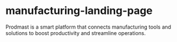 # manufacturing-landing-page
Prodmast is a smart platform that connects manufacturing tools and solutions to boost productivity and streamline operations.
